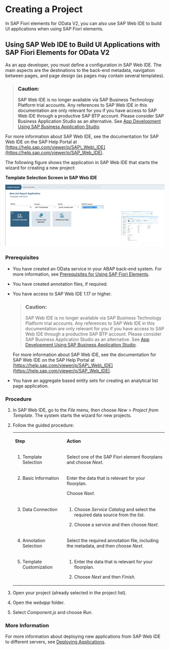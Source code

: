<!-- loiofe5bc65a220647f49ee575762d61d891 -->

# Creating a Project

In SAP Fiori elements for OData V2, you can also use SAP Web IDE to build UI applications when using SAP Fiori elements.



<a name="loiofe5bc65a220647f49ee575762d61d891__section_o2c_h1h_2nb"/>

## Using SAP Web IDE to Build UI Applications with SAP Fiori Elements for OData V2

As an app developer, you must define a configuration in SAP Web IDE. The main aspects are the destinations to the back-end metadata, navigation between pages, and page design \(as pages may contain several templates\).

> ### Caution:  
> SAP Web IDE is no longer available via SAP Business Technology Platform trial accounts. Any references to SAP Web IDE in this documentation are only relevant for you if you have access to SAP Web IDE through a productive SAP BTP account. Please consider SAP Business Application Studio as an alternative. See [App Development Using SAP Business Application Studio](../05_Developing_Apps/app-development-using-sap-business-application-studio-6bbad66.md).

For more information about SAP Web IDE, see the documentation for SAP Web IDE on the SAP Help Portal at [https://help.sap.com/viewer/p/SAP\_Web\_IDE](https://help.sap.com/viewer/p/SAP_Web_IDE).

The following figure shows the application in SAP Web IDE that starts the wizard for creating a new project:

  
  
**Template Selection Screen in SAP Web IDE**

 ![](images/SAP_Fiori_Smart_Template_Application_3efd77b.png "Template Selection Screen in SAP Web IDE") 



### Prerequisites

-   You have created an OData service in your ABAP back-end system. For more information, see [Prerequisites for Using SAP Fiori Elements](prerequisites-for-using-sap-fiori-elements-f2344b5.md).

-   You have created annotation files, if required.

-   You have access to SAP Web IDE 1.17 or higher.

    > ### Caution:  
    > SAP Web IDE is no longer available via SAP Business Technology Platform trial accounts. Any references to SAP Web IDE in this documentation are only relevant for you if you have access to SAP Web IDE through a productive SAP BTP account. Please consider SAP Business Application Studio as an alternative. See [App Development Using SAP Business Application Studio](../05_Developing_Apps/app-development-using-sap-business-application-studio-6bbad66.md).

    For more information about SAP Web IDE, see the documentation for SAP Web IDE on the SAP Help Portal at [https://help.sap.com/viewer/p/SAP\_Web\_IDE](https://help.sap.com/viewer/p/SAP_Web_IDE).

-   You have an aggregate based entity sets for creating an analytical list page application.




### Procedure

1.  In SAP Web IDE, go to the *File* menu, then choose *New* \> *Project from Template*. The system starts the wizard for new projects.

2.  Follow the guided procedure:


    <table>
    <tr>
    <th valign="top">

    Step


    
    </th>
    <th valign="top">

    Action


    
    </th>
    </tr>
    <tr>
    <td valign="top">

    1. Template Selection


    
    </td>
    <td valign="top">

    Select one of the SAP Fiori element floorplans and choose *Next*.


    
    </td>
    </tr>
    <tr>
    <td valign="top">

    2. Basic Information


    
    </td>
    <td valign="top">

    Enter the data that is relevant for your floorplan.

    Choose *Next*.


    
    </td>
    </tr>
    <tr>
    <td valign="top">

    3. Data Connection


    
    </td>
    <td valign="top">

    1.  Choose *Service Catalog* and select the required data source from the list.

    2.  Choose a service and then choose *Next*.


    
    </td>
    </tr>
    <tr>
    <td valign="top">

    4. Annotation Selection


    
    </td>
    <td valign="top">

    Select the required annotation file, including the metadata, and then choose *Next*.


    
    </td>
    </tr>
    <tr>
    <td valign="top">

    5. Template Customization


    
    </td>
    <td valign="top">

    1.  Enter the data that is relevant for your floorplan.

    2.  Choose *Next* and then *Finish*.


    
    </td>
    </tr>
    </table>
    
3.  Open your project \(already selected in the project list\).
4.  Open the *webapp* folder.
5.  Select *Component.js* and choose *Run*.



### More Information

For more information about deploying new applications from SAP Web IDE to different servers, see [Deploying Applications](https://help.hana.ondemand.com/webide/frameset.htm?4478283a220b46d9a46bb28d6a9140e8.html).

